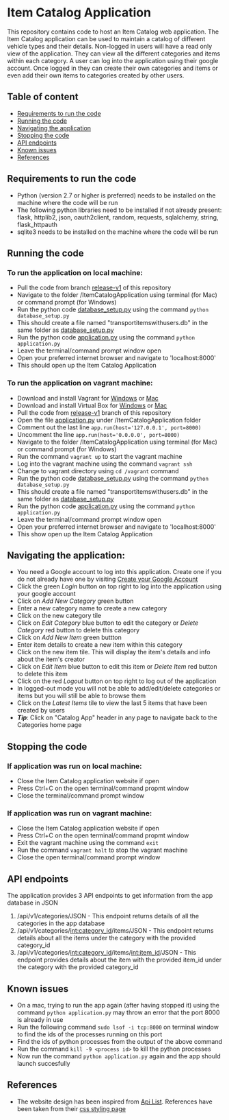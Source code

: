 # Item Catalog Application

This repository contains code to host an Item Catalog web application. The Item Catalog application can be used to maintain a catalog of different vehicle types and their details. Non-logged in users will have a read only view of the application. They can view all the different categories and items within each category. A user can log into the application using their google account. Once logged in they can create their own categories and items or even add their own items to categories created by other users.


## Table of content
- [Requirements to run the code](#requirements-to-run-the-code)
- [Running the code](#running-the-code)
- [Navigating the application](#navigating-the-application)
- [Stopping the code](#stopping-the-code)
- [API endpoints](#api-endpoints)
- [Known issues](#known-issues)
- [References](#references)


## Requirements to run the code
- Python (version 2.7 or higher is preferred) needs to be installed on the machine where the code will be run
- The following python libraries need to be installed if not already present: flask, httplib2, json, oauth2client, random, requests, sqlalchemy, string, flask_httpauth
- sqlite3 needs to be installed on the machine where the code will be run

## Running the code
### To run the application on local machine:
- Pull the code from branch [release-v1](https://github.com/dgpshiva/ItemCatalogApplication/tree/release-v1) of this repository
- Navigate to the folder /ItemCatalogApplication using terminal (for Mac) or command prompt (for Windows)
- Run the python code [database_setup.py](./database_setup.py) using the command `python database_setup.py`
- This should create a file named "transportitemswithusers.db" in the same folder as [database_setup.py](./database_setup.py)
- Run the python code [application.py](./application.py) using the command `python application.py`
- Leave the terminal/command prompt window open
- Open your preferred internet browser and navigate to 'localhost:8000'
- This should open up the Item Catalog Application

### To run the application on vagrant machine:
- Download and install Vagrant for [Windows](https://releases.hashicorp.com/vagrant/2.1.1/vagrant_2.1.1_x86_64.msi) or [Mac](https://releases.hashicorp.com/vagrant/2.1.1/vagrant_2.1.1_x86_64.dmg)
- Download and install Virtual Box for [Windows](https://download.virtualbox.org/virtualbox/5.1.36/VirtualBox-5.1.36-122416-Win.exe) or [Mac](https://download.virtualbox.org/virtualbox/5.1.36/VirtualBox-5.1.36-122089-OSX.dmg)
- Pull the code from [release-v1](https://github.com/dgpshiva/ItemCatalogApplication/tree/release-v1) branch of this repository
- Open the file [application.py](./application.py) under /ItemCatalogApplication folder
- Comment out the last line `app.run(host='127.0.0.1', port=8000)`
- Uncomment the line `app.run(host='0.0.0.0', port=8000)`
- Navigate to the folder /ItemCatalogApplication using terminal (for Mac) or command prompt (for Windows)
- Run the command `vagrant up` to start the vagrant machine
- Log into the vagrant machine using the command `vagrant ssh`
- Change to vagrant directory using `cd /vagrant` command
- Run the python code [database_setup.py](./database_setup.py) using the command `python database_setup.py`
- This should create a file named "transportitemswithusers.db" in the same folder as [database_setup.py](./database_setup.py)
- Run the python code [application.py](./application.py) using the command `python application.py`
- Leave the terminal/command prompt window open
- Open your preferred internet browser and navigate to 'localhost:8000'
- This show open up the Item Catalog Application


## Navigating the application:
- You need a Google account to log into this application. Create one if you do not already have one by visiting [Create your Google Account](https://accounts.google.com/signup)
- Click the green _Login_ button on top right to log into the application using your google account
- Click on _Add New Category_ green button
- Enter a new category name to create a new category
- Click on the new category tile
- Click on _Edit Category_ blue button to edit the category or _Delete Category_ red button to delete this category
- Click on _Add New Item_ green buttton
- Enter item details to create a new item within this category
- Click on the new item tile. This will display the item's details and info about the item's creator
- Click on _Edit Item_ blue button to edit this item or _Delete Item_ red button to delete this item
- Click on the red _Logout_ button on top right to log out of the application
- In logged-out mode you will not be able to add/edit/delete categories or items but you will still be able to browse them
- Click on the _Latest Items_ tile to view the last 5 items that have been created by users
- **_Tip_**: Click on "Catalog App" header in any page to navigate back to the Categories home page


## Stopping the code
### If application was run on local machine:
- Close the Item Catalog application website if open
- Press Ctrl+C on the open terminal/command propmt window
- Close the terminal/command prompt window

### If application was run on vagrant machine:
- Close the Item Catalog application website if open
- Press Ctrl+C on the open terminal/command propmt window
- Exit the vagrant machine using the command `exit`
- Run the command `vagrant halt` to stop the vagrant machine
- Close the open terminal/command prompt window


## API endpoints
The application provides 3 API endpoints to get information from the app database in JSON
1. /api/v1/categories/JSON - This endpoint returns details of all the categories in the app database
2. /api/v1/categories/<int:category_id>/items/JSON - This endpoint returns details about all the items under the category with the provided category_id
3. /api/v1/categories/<int:category_id>/items/<int:item_id>/JSON - This endpoint provides details about the item with the provided item_id under the category with the provided category_id

## Known issues
- On a mac, trying to run the app again (after having stopped it) using the command `python application.py` may throw an error that the port 8000 is already in use
- Run the following command `sudo lsof -i tcp:8000` on terminal window to find the ids of the processes running on this port
- Find the ids of python processes from the output of the above command
- Run the command `kill -9 <process id>` to kill the python processes
- Now run the command `python application.py` again and the app should launch succesfully


## References
- The website design has been inspired from [Api List](https://apilist.fun/). References have been taken from their [css styling page](https://apilist.fun/stylesheets/style.css)
